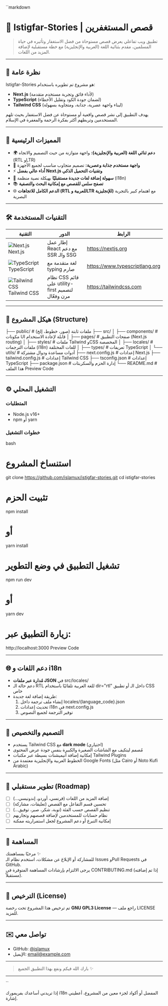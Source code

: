 ``markdown
# 🌟 Istigfar-Stories | قصص المستغفرين

> تطبيق ويب تفاعلي يعرض قصص مستوحاة من فضل الاستغفار وتأثيره في حياة المسلمين، مقدم بثنائية اللغة (العربية والإنجليزية) مع خطة مستقبلية لإضافة المزيد من اللغات.

---

## 📌 نظرة عامة

Istigfar-Stories هو مشروع تم تطويره باستخدام:
- **Next.js** (لأداء فائق وتجربة مستخدم متقدمة)
- **TypeScript** (لضمان جودة الكود وتقليل الأخطاء)
- **Tailwind CSS** (لبناء واجهة عصرية، جذابة، ومتجاوبة بسهولة)

يهدف التطبيق إلى نشر قصص واقعية أو مستوحاة عن فضل الاستغفار بحيث تلهم المستخدمين وتربطهم أكثر بفكرة الرحمة والمغفرة في الإسلام.

---

## 🚀 المميزات الرئيسية

- 🌍 **دعم ثنائي اللغة (العربية والإنجليزية):** واجهة متوازنة من حيث التصميم والاتجاه (RTL وLTR)  
- 🎨 **واجهة مستخدم جذابة وعصرية:** تصميم متجاوب مناسب لجميع الأجهزة  
- ⚡ **أداء عالي بفضل Next.js وتقنيات التحميل الذكي**  
- 📝 **سهولة إضافة لغات جديدة مستقبليًا** بهيكلة نصية منظمة (i18n)  
- 📚 **تصفح سلس للقصص مع إمكانية البحث والتصفية**  
- 🌐 **الدعم الكامل للاتجاهات (RTL للعربية وLTR للإنجليزية)** مع اهتمام كبير بالتجربة البصرية  

---

## 🛠️ التقنيات المستخدمة

| التقنية            | الدور                              | الرابط                 |
|--------------------|----------------------------------|-----------------------|
| ![Next.js](https://img.icons8.com/color/48/000000/nextjs.png) Next.js      | إطار عمل React مع دعم SSR والـ SSG | https://nextjs.org      |
| ![TypeScript](https://img.icons8.com/color/48/000000/typescript.png) TypeScript | لغة متقدمة مع typing صارم            | https://www.typescriptlang.org |
| ![Tailwind CSS](https://img.icons8.com/color/48/000000/tailwind_css.png) Tailwind CSS | نظام CSS قائم على utility-first لتصميم مرن وفعّال | https://tailwindcss.com |

---

## 📂 هيكل المشروع (Structure)

├── public/                  # ملفات ثابتة (صور، خطوط، إلخ)
├── src/
│   ├── components/          # مكونات UI قابلة لإعادة الاستخدام
│   ├── pages/               # صفحات التطبيق (Next.js routing)
│   ├── styles/              # ملفات Tailwind وCSS المخصصة
│   ├── locales/             # ملفات الترجمات (i18n) للغات المختلفة
│   ├── types/               # تعريفات TypeScript
│   └── utils/               # أدوات مساعدة ودوال مشتركة
├── next.config.js           # إعدادات Next.js
├── tailwind.config.js       # إعدادات Tailwind CSS
├── tsconfig.json            # إعدادات TypeScript
├── package.json             # إدارة الحزم والسكربتات
└── README.md                # هذا الملف
Preview Code

---

## ⚙️ التشغيل المحلي

### المتطلبات

- Node.js v16+  
- npm أو yarn

### خطوات التشغيل

bash
# استنساخ المشروع
git clone https://github.com/islamux/istigfar-stories.git
cd istigfar-stories

# تثبيت الحزم
npm install
# أو
yarn install

# تشغيل التطبيق في وضع التطوير
npm run dev
# أو
yarn dev

# زيارة التطبيق عبر:
http://localhost:3000
Preview Code

---

## 🌐 دعم اللغات و i18n

- **مُدارة عبر ملفات JSON** في src/locales/
- دعم حالة الـ RTL للغة العربية تلقائيًا باستخدام dir="rtl" داخل الـ  أو تطبيق CSS خاص
- طريقة إضافة لغة جديدة:
  1. إنشاء ملف ترجمة داخل locales/{language_code}.json
  2. تحديث إعدادات i18n في next.config.js
  3. توفير الترجمة لجميع النصوص

---

## 🎨 التصميم والتخصيص

- يستخدم Tailwind CSS مع **dark mode** (اختياري)  
- مُصمم ليتكيف مع الشاشات الصغيرة والكبيرة بنفس جودة عرض المحتوى  
- إمكانية إضافة أنيميشنات بسيطة عبر مكتبات Tailwind Plugins  
- الخطوط العربية والإنجليزية معتمدة من Google Fonts (مثل Cairo أو Noto Kufi Arabic)

---

## 🧩 تطوير مستقبلي (Roadmap)

- [ ] إضافة المزيد من اللغات (فرنسي، أوردو، إندونيسي...)  
- [ ] تحسين قسم التفاعل مع القصص (تعليقات، مشاركة)  
- [ ] تنظيم القصص حسب الفئة (توبة، شكر، صبر، توفيق...)  
- [ ] نظام حسابات للمستخدمين لإضافة قصصهم وتجاربهم  
- [ ] إمكانية التبرع أو دعم المشروع لجعل استمراريته ممكنة  

---

## 🤝 المساهمة

مرحبًا بمساهمتك ✨  
للمشاركة أو الإبلاغ عن مشكلات، استخدم نظام الـ Issues وPull Requests في GitHub.  
يرجى الالتزام بإرشادات المساهمة المتوفرة في CONTRIBUTING.md (إذا تم إضافته مستقبلاً).

---

## 📄 الترخيص (License)

تم ترخيص هذا المشروع تحت رخصة **GNU GPL3 License** — راجع ملف LICENSE للمزيد.

---

## ✉️ تواصل معي

- GitHub: [@islamux](https://github.com/islamux)  
- الإيميل: email@example.com  

---

> بارك الله فيكم ونفع بهذا التطبيق الجميع ✨

---
``

إذا تريدني أساعدك بفريمورك i18n المفضل أو أكواد لجزء معين من المشروع، أعطيني إشارة.
